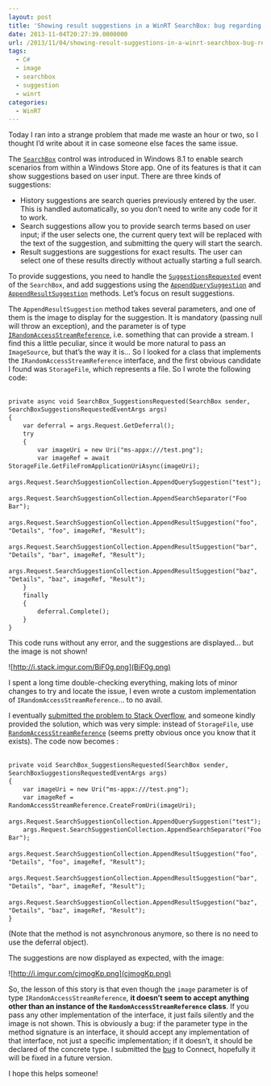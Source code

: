 ```yaml
---
layout: post
title: 'Showing result suggestions in a WinRT SearchBox: bug regarding the image'
date: 2013-11-04T20:27:39.0000000
url: /2013/11/04/showing-result-suggestions-in-a-winrt-searchbox-bug-regarding-the-image/
tags:
  - C#
  - image
  - searchbox
  - suggestion
  - winrt
categories:
  - WinRT
---
```



Today I ran into a strange problem that made me waste an hour or two, so I thought I’d write about it in case someone else faces the same issue.

The [`SearchBox`](http://msdn.microsoft.com/library/windows/apps/dn252771) control was introduced in Windows 8.1 to enable search scenarios from within a Windows Store app. One of its features is that it can show suggestions based on user input. There are three kinds of suggestions:

- History suggestions are search queries previously entered by the user. This is handled automatically, so you don’t need to write any code for it to work.
- Search suggestions allow you to provide search terms based on user input; if the user selects one, the current query text will be replaced with the text of the suggestion, and submitting the query will start the search.
- Result suggestions are suggestions for exact results. The user can select one of these results directly without actually starting a full search.


To provide suggestions, you need to handle the [`SuggestionsRequested`](http://msdn.microsoft.com/en-us/library/windows/apps/windows.ui.xaml.controls.searchbox.suggestionsrequested) event of the `SearchBox`, and add suggestions using the [`AppendQuerySuggestion`](http://msdn.microsoft.com/en-us/library/windows/apps/windows.applicationmodel.search.searchsuggestioncollection.appendquerysuggestion) and [`AppendResultSuggestion`](http://msdn.microsoft.com/en-us/library/windows/apps/hh700542) methods. Let’s focus on result suggestions.

The `AppendResultSuggestion` method takes several parameters, and one of them is the image to display for the suggestion. It is mandatory (passing null will throw an exception), and the parameter is of type [`IRandomAccessStreamReference`](http://msdn.microsoft.com/en-us/library/windows/apps/windows.storage.streams.irandomaccessstreamreference), i.e. something that can provide a stream. I find this a little peculiar, since it would be more natural to pass an `ImageSource`, but that’s the way it is… So I looked for a class that implements the `IRandomAccessStreamReference` interface, and the first obvious candidate I found was `StorageFile`, which represents a file. So I wrote the following code:

```

private async void SearchBox_SuggestionsRequested(SearchBox sender, SearchBoxSuggestionsRequestedEventArgs args)
{
    var deferral = args.Request.GetDeferral();
    try
    {
        var imageUri = new Uri("ms-appx:///test.png");
        var imageRef = await StorageFile.GetFileFromApplicationUriAsync(imageUri);
        args.Request.SearchSuggestionCollection.AppendQuerySuggestion("test");
        args.Request.SearchSuggestionCollection.AppendSearchSeparator("Foo Bar");
        args.Request.SearchSuggestionCollection.AppendResultSuggestion("foo", "Details", "foo", imageRef, "Result");
        args.Request.SearchSuggestionCollection.AppendResultSuggestion("bar", "Details", "bar", imageRef, "Result");
        args.Request.SearchSuggestionCollection.AppendResultSuggestion("baz", "Details", "baz", imageRef, "Result");
    }
    finally
    {
        deferral.Complete();
    }
}
```

This code runs without any error, and the suggestions are displayed… but the image is not shown!

![http://i.stack.imgur.com/BiF0g.png](BiF0g.png)

I spent a long time double-checking everything, making lots of minor changes to try and locate the issue, I even wrote a custom implementation of `IRandomAccessStreamReference`… to no avail.

I eventually [submitted the problem to Stack Overflow](http://stackoverflow.com/questions/19769689/image-not-shown-for-result-suggestions-in-searchbox), and someone kindly provided the solution, which was very simple: instead of `StorageFile`, use [`RandomAccessStreamReference`](http://msdn.microsoft.com/en-us/library/windows/apps/windows.storage.streams.randomaccessstreamreference) (seems pretty obvious once you know that it exists). The code now becomes :

```

private void SearchBox_SuggestionsRequested(SearchBox sender, SearchBoxSuggestionsRequestedEventArgs args)
{
    var imageUri = new Uri("ms-appx:///test.png");
    var imageRef = RandomAccessStreamReference.CreateFromUri(imageUri);
    args.Request.SearchSuggestionCollection.AppendQuerySuggestion("test");
    args.Request.SearchSuggestionCollection.AppendSearchSeparator("Foo Bar");
    args.Request.SearchSuggestionCollection.AppendResultSuggestion("foo", "Details", "foo", imageRef, "Result");
    args.Request.SearchSuggestionCollection.AppendResultSuggestion("bar", "Details", "bar", imageRef, "Result");
    args.Request.SearchSuggestionCollection.AppendResultSuggestion("baz", "Details", "baz", imageRef, "Result");
}
```

(Note that the method is not asynchronous anymore, so there is no need to use the deferral object).

The suggestions are now displayed as expected, with the image:

![http://i.imgur.com/cjmogKp.png](cjmogKp.png)

So, the lesson of this story is that even though the `image` parameter is of type `IRandomAccessStreamReference`, **it doesn’t seem to accept anything other than an instance of the `RandomAccessStreamReference` class**. If you pass any other implementation of the interface, it just fails silently and the image is not shown. This is obviously a bug: if the parameter type in the method signature is an interface, it should accept any implementation of that interface, not just a specific implementation; if it doesn’t, it should be declared of the concrete type. I submitted the [bug](https://connect.microsoft.com/VisualStudio/feedback/details/807704/searchbox-windows-8-1-doesnt-show-the-image-if-it-is-not-an-instance-of-randomaccessstreamreference) to Connect, hopefully it will be fixed in a future version.

I hope this helps someone!


